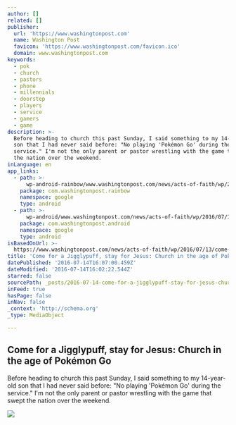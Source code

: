 ```yaml
---
author: []
related: []
publisher:
  url: 'https://www.washingtonpost.com'
  name: Washington Post
  favicon: 'https://www.washingtonpost.com/favicon.ico'
  domain: www.washingtonpost.com
keywords:
  - pok
  - church
  - pastors
  - phone
  - millennials
  - doorstep
  - players
  - service
  - gamers
  - game
description: >-
  Before heading to church this past Sunday, I said something to my 14-year-old
  son that I had never said before: "No playing 'Pokémon Go' during the
  service." I'm not the only parent or pastor wrestling with the game that swept
  the nation over the weekend.
inLanguage: en
app_links:
  - path: >-
      wp-android-rainbow/www.washingtonpost.com/news/acts-of-faith/wp/2016/07/13/come-for-a-jigglypuff-stay-for-jesus-church-in-the-age-of-pokemon-go/
    package: com.washingtonpost.rainbow
    namespace: google
    type: android
  - path: >-
      wp-android/www.washingtonpost.com/news/acts-of-faith/wp/2016/07/13/come-for-a-jigglypuff-stay-for-jesus-church-in-the-age-of-pokemon-go/
    package: com.washingtonpost.android
    namespace: google
    type: android
isBasedOnUrl: >-
  https://www.washingtonpost.com/news/acts-of-faith/wp/2016/07/13/come-for-a-jigglypuff-stay-for-jesus-church-in-the-age-of-pokemon-go/
title: 'Come for a Jigglypuff, stay for Jesus: Church in the age of Pokémon Go'
datePublished: '2016-07-14T16:07:00.459Z'
dateModified: '2016-07-14T16:02:22.544Z'
starred: false
sourcePath: _posts/2016-07-14-come-for-a-jigglypuff-stay-for-jesus-church-in-the-age-of.md
inFeed: true
hasPage: false
inNav: false
_context: 'http://schema.org'
_type: MediaObject

---
```

<article style=""><h1>Come for a Jigglypuff, stay for Jesus: Church in the age of Pokémon Go</h1><p>Before heading to church this past Sunday, I said something to my 14-year-old son that I had never said before: "No playing 'Pokémon Go' during the service." I'm not the only parent or pastor wrestling with the game that swept the nation over the weekend.</p><img src="https://img.washingtonpost.com/rf/image_1484w/2010-2019/WashingtonPost/2016/07/12/Foreign/Images/05421051.jpg" /></article>